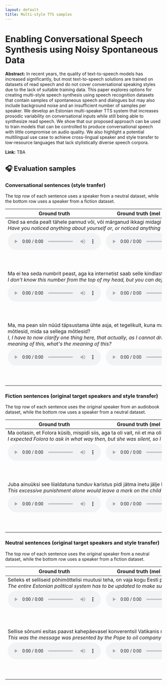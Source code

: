 ```yaml
---
layout: default
title: Multi-style TTS samples
---
```


# Enabling Conversational Speech Synthesis using Noisy Spontaneous Data

**Abstract:** In recent years, the quality of text-to-speech models has increased significantly, but most text-to-speech
solutions are trained on datasets of read speech and do not cover conversational speaking styles due to the lack of
suitable training data. This paper explores options for creating multi-style speech synthesis using speech recognition
datasets that contain samples of spontaneous speech and dialogues but may also include background noise and an
insufficient number of samples per speaker. We develop an Estonian multi-speaker TTS system that increases prosodic
variability on conversational inputs while still being able to synthesize read speech. We show that our proposed
approach can be used to train models that can be controlled to produce conversational speech with little compromise on
audio quality. We also highlight a potential multilingual use case to achieve cross-lingual speaker and style transfer
to low-resource languages that lack stylistically diverse speech corpora.

**Link:** TBA

## 🎧 Evaluation samples

### Conversational sentences (style tranfer)

The top row of each sentence uses a speaker from a neutral dataset, while the bottom row uses a speaker from a fiction
dataset.

<table>
<thead>
  <tr>
    <th>Ground truth</th>
    <th>Ground truth (mel + vocoder)</th>
    <th>Baseline (multi-speaker)</th>
    <th>Multi-speaker + spontaneous data</th>
    <th>Multi-speaker decoder</th>
    <th>Multi-style</th>
    <th>Multi-style, restricted</th>
    <th>Multi-style, 2 stage</th>
  </tr>
</thead>
<tbody>
  <tr>
    <td colspan="8">
      Oled sa enda pealt tähele pannud või, või märganud ikkagi midagi konkreetset, mida sa oled teada saanud või millele üle sa oled lapsevanemaks olemise juures jõudnud imestada?<br>
        <i>Have you noticed anything about yourself or, or noticed anything specific, that you've learned or that has surprised you about being a parent?</i>
    </td>
  </tr>
  <tr>
    <td><audio src="files/conv-71ID117351938clip552-gt.wav?raw=true"  controls preload></audio></td>
    <td><audio src="files/conv-71ID117351938clip552-gtvoc.wav?raw=true"  controls preload></audio></td>
    <td><audio src="files/conv-71ID117351938clip552-multispeaker-student.wav?raw=true"  controls preload></audio></td>
    <td><audio src="files/conv-71ID117351938clip552-multispeakerspon-student.wav?raw=true"  controls preload></audio></td>
    <td><audio src="files/conv-71ID117351938clip552-multispeakerdecoder-student.wav?raw=true"  controls preload></audio></td>
    <td><audio src="files/conv-71ID117351938clip552-multistyle-student-conv.wav?raw=true"  controls preload></audio></td>
    <td><audio src="files/conv-71ID117351938clip552-restricted-student-conv.wav?raw=true"  controls preload></audio></td>
    <td><audio src="files/conv-71ID117351938clip552-2stage-student-conv.wav?raw=true"  controls preload></audio></td>    
  </tr>
  <tr>
    <td></td>
    <td></td>
    <td><audio src="files/conv-71ID117351938clip552-multispeaker-actor.wav?raw=true"  controls preload></audio></td>
    <td><audio src="files/conv-71ID117351938clip552-multispeakerspon-actor.wav?raw=true"  controls preload></audio></td>
    <td><audio src="files/conv-71ID117351938clip552-multispeakerdecoder-actor.wav?raw=true"  controls preload></audio></td>
    <td><audio src="files/conv-71ID117351938clip552-multistyle-actor-conv.wav?raw=true"  controls preload></audio></td>
    <td><audio src="files/conv-71ID117351938clip552-restricted-actor-conv.wav?raw=true"  controls preload></audio></td>
    <td><audio src="files/conv-71ID117351938clip552-2stage-actor-conv.wav?raw=true"  controls preload></audio></td>
  </tr>
  <tr>
    <td colspan="8">
      Ma ei tea seda numbrit peast, aga ka internetist saab selle kindlasti kohe kätte.<br>
        <i>I don't know this number from the top of my head, but you can definitely find it on the internet</i>
    </td>
  </tr>
  <tr>
    <td><audio src="files/conv-71ID117360719clip152-gt.wav?raw=true"  controls preload></audio></td>
    <td><audio src="files/conv-71ID117360719clip152-gtvoc.wav?raw=true"  controls preload></audio></td>
    <td><audio src="files/conv-71ID117360719clip152-multispeaker-student.wav?raw=true"  controls preload></audio></td>
    <td><audio src="files/conv-71ID117360719clip152-multispeakerspon-student.wav?raw=true"  controls preload></audio></td>
    <td><audio src="files/conv-71ID117360719clip152-multispeakerdecoder-student.wav?raw=true"  controls preload></audio></td>
    <td><audio src="files/conv-71ID117360719clip152-multistyle-student-conv.wav?raw=true"  controls preload></audio></td>
    <td><audio src="files/conv-71ID117360719clip152-restricted-student-conv.wav?raw=true"  controls preload></audio></td>
    <td><audio src="files/conv-71ID117360719clip152-2stage-student-conv.wav?raw=true"  controls preload></audio></td>    
  </tr>
  <tr>
    <td></td>
    <td></td>
    <td><audio src="files/conv-71ID117360719clip152-multispeaker-actor.wav?raw=true"  controls preload></audio></td>
    <td><audio src="files/conv-71ID117360719clip152-multispeakerspon-actor.wav?raw=true"  controls preload></audio></td>
    <td><audio src="files/conv-71ID117360719clip152-multispeakerdecoder-actor.wav?raw=true"  controls preload></audio></td>
    <td><audio src="files/conv-71ID117360719clip152-multistyle-actor-conv.wav?raw=true"  controls preload></audio></td>
    <td><audio src="files/conv-71ID117360719clip152-restricted-actor-conv.wav?raw=true"  controls preload></audio></td>
    <td><audio src="files/conv-71ID117360719clip152-2stage-actor-conv.wav?raw=true"  controls preload></audio></td>
  </tr>
  <tr>
    <td colspan="8">
      Ma, ma pean siin nüüd täpsustama ühte asja, et tegelikult, kuna ma üksi ei suuda seda rege nagunii vedada, siis nüüd on uus stsenarist Piret Jaaks eks ole, kes kirjutas just selle, selle osa, millest Egon räägib ja ma ei taha mitte kunagi eriti võtetel käia ja näitlejaid traumeerimas me oma kohalolekuga, kes küsivad, mida sa sellega mõtlesid, mida sa sellega mõtlesid?<br>
        <i>I, I have to now clarify one thing here, that actually, as I cannot drive this entire thing alone anyway, then now the new screenwriter is Piret Jaaks, you know, who wrote that, that particular part, that Egon is talking about and I never want to attend the filming much and traumatize the actors with my presence, who ask what's the meaning of this, what's the meaning of this?</i>
    </td>
  </tr>
  <tr>
    <td><audio src="files/conv-71ID117347807clip303-gt.wav?raw=true"  controls preload></audio></td>
    <td><audio src="files/conv-71ID117347807clip303-gtvoc.wav?raw=true"  controls preload></audio></td>
    <td><audio src="files/conv-71ID117347807clip303-multispeaker-student.wav?raw=true"  controls preload></audio></td>
    <td><audio src="files/conv-71ID117347807clip303-multispeakerspon-student.wav?raw=true"  controls preload></audio></td>
    <td><audio src="files/conv-71ID117347807clip303-multispeakerdecoder-student.wav?raw=true"  controls preload></audio></td>
    <td><audio src="files/conv-71ID117347807clip303-multistyle-student-conv.wav?raw=true"  controls preload></audio></td>
    <td><audio src="files/conv-71ID117347807clip303-restricted-student-conv.wav?raw=true"  controls preload></audio></td>
    <td><audio src="files/conv-71ID117347807clip303-2stage-student-conv.wav?raw=true"  controls preload></audio></td>    
  </tr>
  <tr>
    <td></td>
    <td></td>
    <td><audio src="files/conv-71ID117347807clip303-multispeaker-actor.wav?raw=true"  controls preload></audio></td>
    <td><audio src="files/conv-71ID117347807clip303-multispeakerspon-actor.wav?raw=true"  controls preload></audio></td>
    <td><audio src="files/conv-71ID117347807clip303-multispeakerdecoder-actor.wav?raw=true"  controls preload></audio></td>
    <td><audio src="files/conv-71ID117347807clip303-multistyle-actor-conv.wav?raw=true"  controls preload></audio></td>
    <td><audio src="files/conv-71ID117347807clip303-restricted-actor-conv.wav?raw=true"  controls preload></audio></td>
    <td><audio src="files/conv-71ID117347807clip303-2stage-actor-conv.wav?raw=true"  controls preload></audio></td>
  </tr>
</tbody>
</table>

### Fiction sentences (original target speakers and style transfer)

The top row of each sentence uses the original speaker from an audiobook dataset, while the bottom row uses a speaker from a neutral
dataset.

<table>
<thead>
    <tr>
    <th>Ground truth</th>
    <th>Ground truth (mel + vocoder)</th>
    <th>Baseline (multi-speaker)</th>
    <th>Multi-speaker + spontaneous data</th>
    <th>Multi-speaker decoder</th>
    <th>Multi-style</th>
    <th>Multi-style, restricted</th>
    <th>Multi-style, 2 stage</th>
  </tr>
</thead>
<tbody>
  <tr>
    <td colspan="8">
      Ma ootasin, et Folora küsib, mispidi siis, aga ta oli vait, nii et ma olin sunnitud ise jätkama, mis tegi mu enesetunde hoopis sandiks – aga ma jätkasin siiski: „Sellega, et ta laseb sul sõita.<br>
        <i>I expected Folora to ask in what way then, but she was silent, so I was forced to continue myself which made me feel particularly bad, but I continued nonetheless: "By letting you drive.</i>
    </td>
  </tr>
  <tr>
    <td><audio src="files/fict-PeeterEKIotsekonePeeterotsekonelause01316-gt.wav?raw=true"  controls preload></audio></td>
    <td><audio src="files/fict-PeeterEKIotsekonePeeterotsekonelause01316-gtvoc.wav?raw=true"  controls preload></audio></td>
    <td><audio src="files/fict-PeeterEKIotsekonePeeterotsekonelause01316-multispeaker-actor.wav?raw=true"  controls preload></audio></td>
    <td><audio src="files/fict-PeeterEKIotsekonePeeterotsekonelause01316-multispeakerspon-actor.wav?raw=true"  controls preload></audio></td>
    <td><audio src="files/fict-PeeterEKIotsekonePeeterotsekonelause01316-multispeakerdecoder-actor.wav?raw=true"  controls preload></audio></td>
    <td><audio src="files/fict-PeeterEKIotsekonePeeterotsekonelause01316-multistyle-actor-fict.wav?raw=true"  controls preload></audio></td>
    <td><audio src="files/fict-PeeterEKIotsekonePeeterotsekonelause01316-restricted-actor-fict.wav?raw=true"  controls preload></audio></td>
    <td><audio src="files/fict-PeeterEKIotsekonePeeterotsekonelause01316-2stage-actor-fict.wav?raw=true"  controls preload></audio></td>    
  </tr>
  <tr>
    <td></td>
    <td></td>
    <td><audio src="files/fict-PeeterEKIotsekonePeeterotsekonelause01316-multispeaker-student.wav?raw=true"  controls preload></audio></td>
    <td><audio src="files/fict-PeeterEKIotsekonePeeterotsekonelause01316-multispeakerspon-student.wav?raw=true"  controls preload></audio></td>
    <td><audio src="files/fict-PeeterEKIotsekonePeeterotsekonelause01316-multispeakerdecoder-student.wav?raw=true"  controls preload></audio></td>
    <td><audio src="files/fict-PeeterEKIotsekonePeeterotsekonelause01316-multistyle-student-fict.wav?raw=true"  controls preload></audio></td>
    <td><audio src="files/fict-PeeterEKIotsekonePeeterotsekonelause01316-restricted-student-fict.wav?raw=true"  controls preload></audio></td>
    <td><audio src="files/fict-PeeterEKIotsekonePeeterotsekonelause01316-2stage-student-fict.wav?raw=true"  controls preload></audio></td>    
  </tr>
  <tr>
    <td colspan="8">
      Juba ainuüksi see liialdatuna tunduv karistus pidi jätma inetu jälje lapse südamesse, kes ei mõtelnud ju midagi halba.<br>
        <i>This excessive punishment alone would leave a mark on the child's heart who didn't mean to harm anyone.</i>
    </td>
  </tr>
  <tr>
    <td><audio src="files/fict-LiivikaEKIjutustavLiivikajutustavlause03901-gt.wav?raw=true"  controls preload></audio></td>
    <td><audio src="files/fict-LiivikaEKIjutustavLiivikajutustavlause03901-gtvoc.wav?raw=true"  controls preload></audio></td>
    <td><audio src="files/fict-LiivikaEKIjutustavLiivikajutustavlause03901-multispeaker-actor.wav?raw=true"  controls preload></audio></td>
    <td><audio src="files/fict-LiivikaEKIjutustavLiivikajutustavlause03901-multispeakerspon-actor.wav?raw=true"  controls preload></audio></td>
    <td><audio src="files/fict-LiivikaEKIjutustavLiivikajutustavlause03901-multispeakerdecoder-actor.wav?raw=true"  controls preload></audio></td>
    <td><audio src="files/fict-LiivikaEKIjutustavLiivikajutustavlause03901-multistyle-actor-fict.wav?raw=true"  controls preload></audio></td>
    <td><audio src="files/fict-LiivikaEKIjutustavLiivikajutustavlause03901-restricted-actor-fict.wav?raw=true"  controls preload></audio></td>
    <td><audio src="files/fict-LiivikaEKIjutustavLiivikajutustavlause03901-2stage-actor-fict.wav?raw=true"  controls preload></audio></td>    
  </tr>
  <tr>
    <td></td>
    <td></td>
    <td><audio src="files/fict-LiivikaEKIjutustavLiivikajutustavlause03901-multispeaker-student.wav?raw=true"  controls preload></audio></td>
    <td><audio src="files/fict-LiivikaEKIjutustavLiivikajutustavlause03901-multispeakerspon-student.wav?raw=true"  controls preload></audio></td>
    <td><audio src="files/fict-LiivikaEKIjutustavLiivikajutustavlause03901-multispeakerdecoder-student.wav?raw=true"  controls preload></audio></td>
    <td><audio src="files/fict-LiivikaEKIjutustavLiivikajutustavlause03901-multistyle-student-fict.wav?raw=true"  controls preload></audio></td>
    <td><audio src="files/fict-LiivikaEKIjutustavLiivikajutustavlause03901-restricted-student-fict.wav?raw=true"  controls preload></audio></td>
    <td><audio src="files/fict-LiivikaEKIjutustavLiivikajutustavlause03901-2stage-student-fict.wav?raw=true"  controls preload></audio></td>    
  </tr>
</tbody>
</table>

### Neutral sentences (original target speakers and style transfer)

The top row of each sentence uses the original speaker from a neutral dataset, while the bottom row uses a speaker from a fiction
dataset.

<table>
<thead>
    <tr>
    <th>Ground truth</th>
    <th>Ground truth (mel + vocoder)</th>
    <th>Baseline (multi-speaker)</th>
    <th>Multi-speaker + spontaneous data</th>
    <th>Multi-speaker decoder</th>
    <th>Multi-style</th>
    <th>Multi-style, restricted</th>
    <th>Multi-style, 2 stage</th>
  </tr>
</thead>
<tbody>
  <tr>
    <td colspan="8">
      Selleks et selliseid põhimõttelisi muutusi teha, on vaja kogu Eesti poliitilist süsteemi värskendada.<br>
        <i>The entire Estonian political system has to be updated to make such fundamental changes.</i>
    </td>
  </tr>
  <tr>
    <td><audio src="files/neutral-Mariwavs0001art627lause11-gt.wav?raw=true"  controls preload></audio></td>
    <td><audio src="files/neutral-Mariwavs0001art627lause11-gtvoc.wav?raw=true"  controls preload></audio></td>
    <td><audio src="files/neutral-Mariwavs0001art627lause11-multispeaker-student.wav?raw=true"  controls preload></audio></td>
    <td><audio src="files/neutral-Mariwavs0001art627lause11-multispeakerspon-student.wav?raw=true"  controls preload></audio></td>
    <td><audio src="files/neutral-Mariwavs0001art627lause11-multispeakerdecoder-student.wav?raw=true"  controls preload></audio></td>
    <td><audio src="files/neutral-Mariwavs0001art627lause11-multistyle-student-neutral.wav?raw=true"  controls preload></audio></td>
    <td><audio src="files/neutral-Mariwavs0001art627lause11-restricted-student-neutral.wav?raw=true"  controls preload></audio></td>
    <td><audio src="files/neutral-Mariwavs0001art627lause11-2stage-student-neutral.wav?raw=true"  controls preload></audio></td>    
  </tr>
  <tr>
    <td></td>
    <td></td>
    <td><audio src="files/neutral-Mariwavs0001art627lause11-multispeaker-actor.wav?raw=true"  controls preload></audio></td>
    <td><audio src="files/neutral-Mariwavs0001art627lause11-multispeakerspon-actor.wav?raw=true"  controls preload></audio></td>
    <td><audio src="files/neutral-Mariwavs0001art627lause11-multispeakerdecoder-actor.wav?raw=true"  controls preload></audio></td>
    <td><audio src="files/neutral-Mariwavs0001art627lause11-multistyle-actor-neutral.wav?raw=true"  controls preload></audio></td>
    <td><audio src="files/neutral-Mariwavs0001art627lause11-restricted-actor-neutral.wav?raw=true"  controls preload></audio></td>
    <td><audio src="files/neutral-Mariwavs0001art627lause11-2stage-actor-neutral.wav?raw=true"  controls preload></audio></td>    
  </tr>
  <tr>
    <td colspan="8">
      Sellise sõnumi esitas paavst kahepäevasel konverentsil Vatikanis naftakompaniide juhtidele.<br>
        <i>This was the message was presented by the Pope to oil company executives at a two-day conference in the Vatican.</i>
    </td>
  </tr>
  <tr>
    <td><audio src="files/neutral-Vestawavs0001art99lause4-gt.wav?raw=true"  controls preload></audio></td>
    <td><audio src="files/neutral-Vestawavs0001art99lause4-gtvoc.wav?raw=true"  controls preload></audio></td>
    <td><audio src="files/neutral-Vestawavs0001art99lause4-multispeaker-student.wav?raw=true"  controls preload></audio></td>
    <td><audio src="files/neutral-Vestawavs0001art99lause4-multispeakerspon-student.wav?raw=true"  controls preload></audio></td>
    <td><audio src="files/neutral-Vestawavs0001art99lause4-multispeakerdecoder-student.wav?raw=true"  controls preload></audio></td>
    <td><audio src="files/neutral-Vestawavs0001art99lause4-multistyle-student-neutral.wav?raw=true"  controls preload></audio></td>
    <td><audio src="files/neutral-Vestawavs0001art99lause4-restricted-student-neutral.wav?raw=true"  controls preload></audio></td>
    <td><audio src="files/neutral-Vestawavs0001art99lause4-2stage-student-neutral.wav?raw=true"  controls preload></audio></td>    
  </tr>
  <tr>
    <td></td>
    <td></td>
    <td><audio src="files/neutral-Vestawavs0001art99lause4-multispeaker-actor.wav?raw=true"  controls preload></audio></td>
    <td><audio src="files/neutral-Vestawavs0001art99lause4-multispeakerspon-actor.wav?raw=true"  controls preload></audio></td>
    <td><audio src="files/neutral-Vestawavs0001art99lause4-multispeakerdecoder-actor.wav?raw=true"  controls preload></audio></td>
    <td><audio src="files/neutral-Vestawavs0001art99lause4-multistyle-actor-neutral.wav?raw=true"  controls preload></audio></td>
    <td><audio src="files/neutral-Vestawavs0001art99lause4-restricted-actor-neutral.wav?raw=true"  controls preload></audio></td>
    <td><audio src="files/neutral-Vestawavs0001art99lause4-2stage-actor-neutral.wav?raw=true"  controls preload></audio></td>    
  </tr>
</tbody>
</table>
